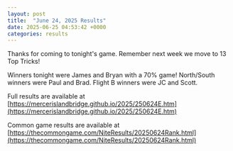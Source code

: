 ```yaml
---
layout: post
title:  "June 24, 2025 Results"
date: 2025-06-25 04:53:42 +0000
categories: results
---
```

Thanks for coming to tonight's game. Remember next week we move to 13 Top Tricks!

Winners tonight were James and Bryan with a 70% game! North/South winners were Paul and Brad. Flight B winners were JC and Scott.


Full results are available at [https://mercerislandbridge.github.io/2025/250624E.htm](https://mercerislandbridge.github.io/2025/250624E.htm)

Common game results are available at [https://thecommongame.com/NiteResults/20250624Rank.html](https://thecommongame.com/NiteResults/20250624Rank.html)
